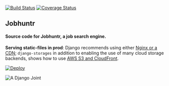 [![Build Status](https://travis-ci.org/timkofu/jobhuntr.svg?branch=master)](https://travis-ci.org/timkofu/jobhuntr)
[![Coverage Status](https://coveralls.io/repos/timkofu/jobhuntr/badge.svg?branch=master&service=github)](https://coveralls.io/github/timkofu/jobhuntr?branch=master)
## Jobhuntr

#### Source code for Jobhuntr, a job search engine.

**Serving static-files in prod**: Django recommends using either [Nginx or a CDN](https://docs.djangoproject.com/en/4.0/howto/static-files/deployment/); `django-storages` in addition to enabling the use of many cloud storage backends, shows how to use [AWS S3 and CloudFront](https://django-storages.readthedocs.io/en/latest/backends/amazon-S3.html).

[![Deploy](https://www.herokucdn.com/deploy/button.svg)](https://heroku.com/deploy)

![A Django Joint](https://www.djangoproject.com/m/img/badges/djangojoint107x25.gif)
